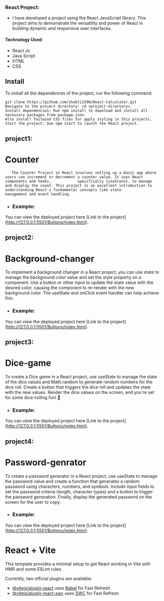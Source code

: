 ### React Project:

 - I have developed a project using the React JavaScript library. This project aims to demonstrate the versatility and power of React in building dynamic and responsive user interfaces.

#### Technology Used:
 - React Js
 - Java Script
 - HTML
 - CSS

 ## Install

To install all the dependences of the project, run the following command:

    git clone https://github.com/shakti1590/React-Calculator.git
    Navigate to the project directory: cd <project-directory>.
    Install dependencies: Run npm install to download and install all necessary packages from package.json.
    Also install Tailwind CSS files for apply styling in this projects.
    Start the project: Use npm start to launch the React project.


## project1:
# Counter
       The Counter Project in React involves setting up a basic app where users can increment or decrement a counter value. It uses React components and hooks,            specifically {useState}, to manage and display the count. This project is an excellent introduction to understanding React's fundamental concepts like state        management and event handling.

-   ### Example:
You can view the deployed project here [Link to the project] (http://127.0.0.1:5501/Buttons/index.html).

## project2:
# Background-changer
To implement a background changer in a React project, you can use state to manage the background color value and set the style property on a component. Use a button or other input to update the state value with the desired color, causing the component to re-render with the new background color. The useState and onClick event handler can help achieve this.

-   ### Example:
You can view the deployed project here [Link to the project] (http://127.0.0.1:5501/Buttons/index.html).

## project3:
# Dice-game
To create a Dice game in a React project, use useState to manage the state of the dice values and Math.random to generate random numbers for the dice roll. Create a button that triggers the dice roll and updates the state with the new values. Render the dice values on the screen, and you're set for some dice-rolling fun! 🎲

-   ### Example:
You can view the deployed project here [Link to the project] (http://127.0.0.1:5501/Buttons/index.html).

## project4:
# Password-genrator
To create a password generator in a React project, use useState to manage the password value and create a function that generates a random password using characters, numbers, and symbols. Include input fields to set the password criteria (length, character types) and a button to trigger the password generation. Finally, display the generated password on the screen for the user to copy.

-   ### Example:
You can view the deployed project here [Link to the project] (http://127.0.0.1:5501/Buttons/index.html).







# React + Vite

This template provides a minimal setup to get React working in Vite with HMR and some ESLint rules.

Currently, two official plugins are available:

- [@vitejs/plugin-react](https://github.com/vitejs/vite-plugin-react/blob/main/packages/plugin-react/README.md) uses [Babel](https://babeljs.io/) for Fast Refresh
- [@vitejs/plugin-react-swc](https://github.com/vitejs/vite-plugin-react-swc) uses [SWC](https://swc.rs/) for Fast Refresh
